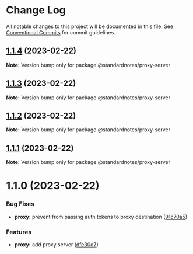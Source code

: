 # Change Log

All notable changes to this project will be documented in this file.
See [Conventional Commits](https://conventionalcommits.org) for commit guidelines.

## [1.1.4](https://github.com/standardnotes/server/compare/@standardnotes/proxy-server@1.1.3...@standardnotes/proxy-server@1.1.4) (2023-02-22)

**Note:** Version bump only for package @standardnotes/proxy-server

## [1.1.3](https://github.com/standardnotes/server/compare/@standardnotes/proxy-server@1.1.2...@standardnotes/proxy-server@1.1.3) (2023-02-22)

**Note:** Version bump only for package @standardnotes/proxy-server

## [1.1.2](https://github.com/standardnotes/server/compare/@standardnotes/proxy-server@1.1.1...@standardnotes/proxy-server@1.1.2) (2023-02-22)

**Note:** Version bump only for package @standardnotes/proxy-server

## [1.1.1](https://github.com/standardnotes/server/compare/@standardnotes/proxy-server@1.1.0...@standardnotes/proxy-server@1.1.1) (2023-02-22)

**Note:** Version bump only for package @standardnotes/proxy-server

# 1.1.0 (2023-02-22)

### Bug Fixes

* **proxy:** prevent from passing auth tokens to proxy destination ([91c70a5](https://github.com/standardnotes/server/commit/91c70a51a067c606afc3570764367a6d60910ce3))

### Features

* **proxy:** add proxy server ([dfe30d7](https://github.com/standardnotes/server/commit/dfe30d7f5e8598ec1886db0e061b7d593cc27e29))
